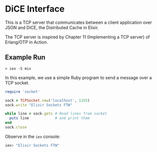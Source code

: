 # DiCE Interface

This is a TCP server that communicates between a client application over JSON and DiCE, the Distributed Cache in Elixir.

The TCP server is inspired by Chapter 11 (Implementing a TCP server) of Erlang/OTP in Action.

## Example Run

```
> iex -S mix
```

In this example, we use a simple Ruby program to send a message over a TCP socket.

```ruby
require 'socket'

sock = TCPSocket.new('localhost', 1155)
sock.write "Elixir Sockets FTW"

while line = sock.gets # Read lines from socket
  puts line            # and print them
end
sock.close
```

Observe in the `iex` console:

```elixir
iex> "Elixir Sockets FTW"
```
